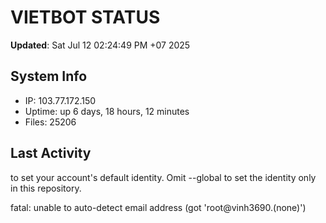 # VIETBOT STATUS
**Updated**: Sat Jul 12 02:24:49 PM +07 2025

## System Info
- IP: 103.77.172.150
- Uptime: up 6 days, 18 hours, 12 minutes
- Files: 25206

## Last Activity

to set your account's default identity.
Omit --global to set the identity only in this repository.

fatal: unable to auto-detect email address (got 'root@vinh3690.(none)')
